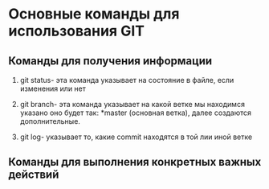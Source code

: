 # Основные команды для использования  GIT

## Команды для получения информации

1. git status- эта команда указывает на состояние в файле, если изменения или нет

2. git branch- эта команда указывает на какой ветке мы находимся указано оно будет так: *master (основная ветка), далее создаются дополнительные.

3. git log- указывает то, какие commit находятся в той лии иной ветке

## Команды для выполнения конкретных важных действий 
